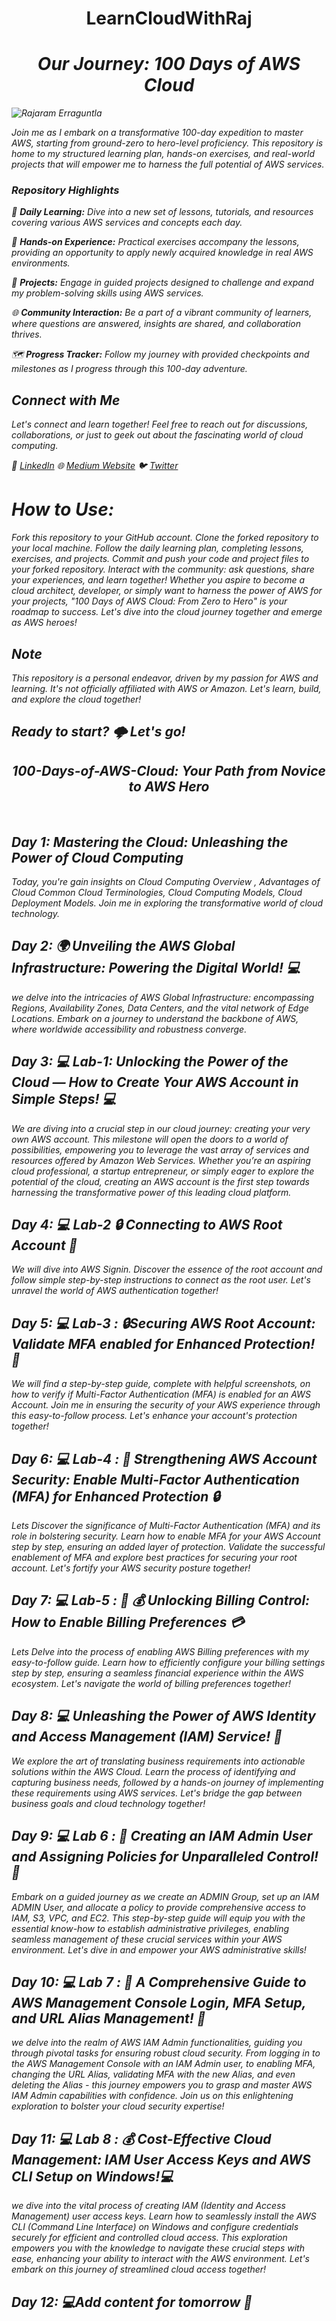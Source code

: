 <p align="center">
  <h1 align="center"?<em> LearnCloudWithRaj<em></h1>
    <h1 align="center"?<em> Our Journey: 100 Days of AWS Cloud<em></h1>
  <img src="https://github.com/iamrajaram1/iamrajaram1/blob/main/developerguy.gif" alt="Rajaram Erraguntla">
</p>


Join me as I embark on a transformative 100-day expedition to master AWS, starting from ground-zero to hero-level proficiency. This repository is home to my structured learning plan, hands-on exercises, and real-world projects that will empower me to harness the full potential of AWS services.


### Repository Highlights


📖 **Daily Learning:** Dive into a new set of lessons, tutorials, and resources covering various AWS services and concepts each day.

🔧 **Hands-on Experience:** Practical exercises accompany the lessons, providing an opportunity to apply newly acquired knowledge in real AWS environments.

🚀 **Projects:** Engage in guided projects designed to challenge and expand my problem-solving skills using AWS services.

🌐 **Community Interaction:** Be a part of a vibrant community of learners, where questions are answered, insights are shared, and collaboration thrives.

🗺️ **Progress Tracker:** Follow my journey with provided checkpoints and milestones as I progress through this 100-day adventure.

## Connect with Me

Let's connect and learn together! Feel free to reach out for discussions, collaborations, or just to geek out about the fascinating world of cloud computing.

💼 [LinkedIn](https://www.linkedin.com/in/iamrajaram1)
🌐 [Medium Website](https://iamrajaram1.medium.com/)
🐦 [Twitter](https://twitter.com/iamrajaram1)

# How to Use:
Fork this repository to your GitHub account.
Clone the forked repository to your local machine.
Follow the daily learning plan, completing lessons, exercises, and projects.
Commit and push your code and project files to your forked repository.
Interact with the community: ask questions, share your experiences, and learn together!
Whether you aspire to become a cloud architect, developer, or simply want to harness the power of AWS for your projects, "100 Days of AWS Cloud: From Zero to Hero" is your roadmap to success. Let's dive into the cloud journey together and emerge as AWS heroes!

## Note

This repository is a personal endeavor, driven by my passion for AWS and learning. It's not officially affiliated with AWS or Amazon. Let's learn, build, and explore the cloud together!

## Ready to start? 🌩️ Let's go! </br>


<p align="center">
  <h2 align="center"?<em> 100-Days-of-AWS-Cloud: Your Path from Novice to AWS Hero </em></h2></p></br>
</p>



## Day 1: Mastering the Cloud: Unleashing the Power of Cloud Computing

Today, you're gain insights on Cloud Computing Overview , Advantages of Cloud Common Cloud Terminologies, Cloud Computing Models, Cloud Deployment Models. Join me in exploring the transformative world of cloud technology. 


## Day 2: 🌍 Unveiling the AWS Global Infrastructure: Powering the Digital World! 💻

we delve into the intricacies of AWS Global Infrastructure: encompassing Regions, Availability Zones, Data Centers, and the vital network of Edge Locations. Embark on a journey to understand the backbone of AWS, where worldwide accessibility and robustness converge.

## Day 3: 💻 Lab-1: Unlocking the Power of the Cloud — How to Create Your AWS Account in Simple Steps! 💻

We are diving into a crucial step in our cloud journey: creating your very own AWS account. This milestone will open the doors to a world of possibilities, empowering you to leverage the vast array of services and resources offered by Amazon Web Services. Whether you’re an aspiring cloud professional, a startup entrepreneur, or simply eager to explore the potential of the cloud, creating an AWS account is the first step towards harnessing the transformative power of this leading cloud platform. 

## Day 4: 💻 Lab-2 🔒 Connecting to AWS Root Account 💪

We will dive into AWS Signin. Discover the essence of the root account and follow simple step-by-step instructions to connect as the root user. Let's unravel the world of AWS authentication together!

## Day 5: 💻 Lab-3 : 🔒Securing AWS Root Account: Validate MFA enabled for Enhanced Protection! 💪

We will find a step-by-step guide, complete with helpful screenshots, on how to verify if Multi-Factor Authentication (MFA) is enabled for an AWS Account. Join me in ensuring the security of your AWS experience through this easy-to-follow process. Let's enhance your account's protection together!

## Day 6: 💻 Lab-4 : 💪 Strengthening AWS Account Security: Enable Multi-Factor Authentication (MFA) for Enhanced Protection 🔒

Lets Discover the significance of Multi-Factor Authentication (MFA) and its role in bolstering security. Learn how to enable MFA for your AWS Account step by step, ensuring an added layer of protection. Validate the successful enablement of MFA and explore best practices for securing your root account. Let's fortify your AWS security posture together!

## Day 7: 💻 Lab-5 : 🔑 💰 Unlocking Billing Control: How to Enable Billing Preferences 💳

Lets Delve into the process of enabling AWS Billing preferences with my easy-to-follow guide. Learn how to efficiently configure your billing settings step by step, ensuring a seamless financial experience within the AWS ecosystem. Let's navigate the world of billing preferences together!

## Day 8: 💻 Unleashing the Power of AWS Identity and Access Management (IAM) Service! 💪

We explore the art of translating business requirements into actionable solutions within the AWS Cloud. Learn the process of identifying and capturing business needs, followed by a hands-on journey of implementing these requirements using AWS services. Let's bridge the gap between business goals and cloud technology together!

## Day 9: 💻 Lab 6 : 🔐 Creating an IAM Admin User and Assigning Policies for Unparalleled Control! 💪

Embark on a guided journey as we create an ADMIN Group, set up an IAM ADMIN User, and allocate a policy to provide comprehensive access to IAM, S3, VPC, and EC2. This step-by-step guide will equip you with the essential know-how to establish administrative privileges, enabling seamless management of these crucial services within your AWS environment. Let's dive in and empower your AWS administrative skills!

## Day 10: 💻 Lab 7 : 🔐 A Comprehensive Guide to AWS Management Console Login, MFA Setup, and URL Alias Management! 💼

we delve into the realm of AWS IAM Admin functionalities, guiding you through pivotal tasks for ensuring robust cloud security. From logging in to the AWS Management Console with an IAM Admin user, to enabling MFA, changing the URL Alias, validating MFA with the new Alias, and even deleting the Alias - this journey empowers you to grasp and master AWS IAM Admin capabilities with confidence. Join us on this enlightening exploration to bolster your cloud security expertise!

## Day 11: 💻 Lab 8 :  💰 Cost-Effective Cloud Management: IAM User Access Keys and AWS CLI Setup on Windows!💻

we dive into the vital process of creating IAM (Identity and Access Management) user access keys. Learn how to seamlessly install the AWS CLI (Command Line Interface) on Windows and configure credentials securely for efficient and controlled cloud access. This exploration empowers you with the knowledge to navigate these crucial steps with ease, enhancing your ability to interact with the AWS environment. Let's embark on this journey of streamlined cloud access together!

## Day 12: 💻Add content for tomorrow 💪
